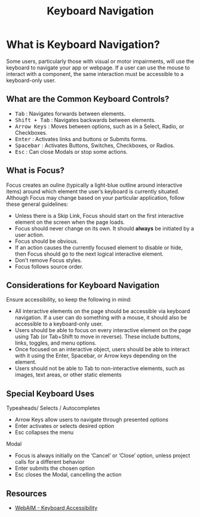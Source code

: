 ﻿---
title: Keyboard Navigation
summary: Users should be able to completely interact with your application using only the keyboard.
tags: accessibility, keyboard, focus
layout: guide
eleventyNavigation:
  key: Keyboard Navigation
  parent: Accessibility
  order: 4
  excerpt: Applications should be accessible to keyboard-only users.
  img: /img/illustrations/illus-keyboard.svg
---

# What is Keyboard Navigation?
  
Some users, particularly those with visual or motor impairments, will use the keyboard to navigate your app or webpage. If a user can use the mouse to interact with a component, the same interaction must be accessible to a keyboard-only user.

## What are the Common Keyboard Controls?
 
* <kbd>Tab</kbd> : Navigates forwards between elements.
* <kbd>Shift + Tab</kbd> : Navigates backwards between elements.
* <kbd>Arrow Keys</kbd> : Moves between options, such as in a Select, Radio, or Checkboxes.
* <kbd>Enter</kbd> : Activates links and buttons or Submits forms.
* <kbd>Spacebar</kbd> : Activates Buttons, Switches, Checkboxes, or Radios.
* <kbd>Esc</kbd> : Can close Modals or stop some actions.

## What is Focus?

Focus creates an ouline (typically a light-blue outline around interactive items) around which element the user’s keyboard is currently situated. Although Focus may change based on your particular application, follow these general guidelines:

* Unless there is a Skip Link, Focus should start on the first interactive element on the screen when the page loads.
* Focus should never change on its own. It should **always** be initiated by a user action.
* Focus should be obvious.
* If an action causes the currently focused element to disable or hide, then Focus should go to the next logical interactive element.
* Don’t remove Focus styles.
* Focus follows source order.

## Considerations for Keyboard Navigation

Ensure accessibility, so keep the following in mind:

* All interactive elements on the page should be accessible via keyboard navigation. If a user can do something with a mouse, it should also be accessible to a keyboard-only user.
* Users should be able to focus on every interactive element on the page using Tab (or Tab+Shift to move in reverse). These include buttons, links, toggles, and menu options. 
* Once focused on an interactive object, users should be able to interact with it using the Enter, Spacebar, or Arrow keys depending on the element.
* Users should not be able to Tab to non-interactive elements, such as images, text areas, or other static elements 

## Special Keyboard Uses

Typeaheads/ Selects / Autocompletes

* Arrow Keys allow users to navigate through presented options
* Enter activates or selects desired option
* Esc collapses the menu

Modal

* Focus is always initially on the ‘Cancel’ or ‘Close’ option, unless project calls for a different behavior
* Enter submits the chosen option
* Esc closes the Modal, cancelling the action


## Resources
* <a href="https://webaim.org/techniques/keyboard/" target="_blank">WebAIM - Keyboard Accessibility</a>
